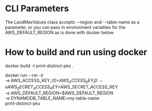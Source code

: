 # CLI Parameters

The LaodMaxValues class accepts --region <AWS Region> and 
--table-name <DynamoDB Table Name> as a parameter, or you can pass in environment 
variables for the AWS_DEFAULT_REGION as is done with docker below.

# How to build and run using docker

docker build -t print-distinct-pks .

docker run --rm -it \
  -e AWS_ACCESS_KEY_ID=$AWS_ACCESS_KEY_ID \
  -e AWS_SECRET_ACCESS_KEY=$AWS_SECRET_ACCESS_KEY \
  -e AWS_DEFAULT_REGION=$AWS_DEFAULT_REGION \
  -e DYNAMODB_TABLE_NAME=my-table-name \
  print-distinct-pks

